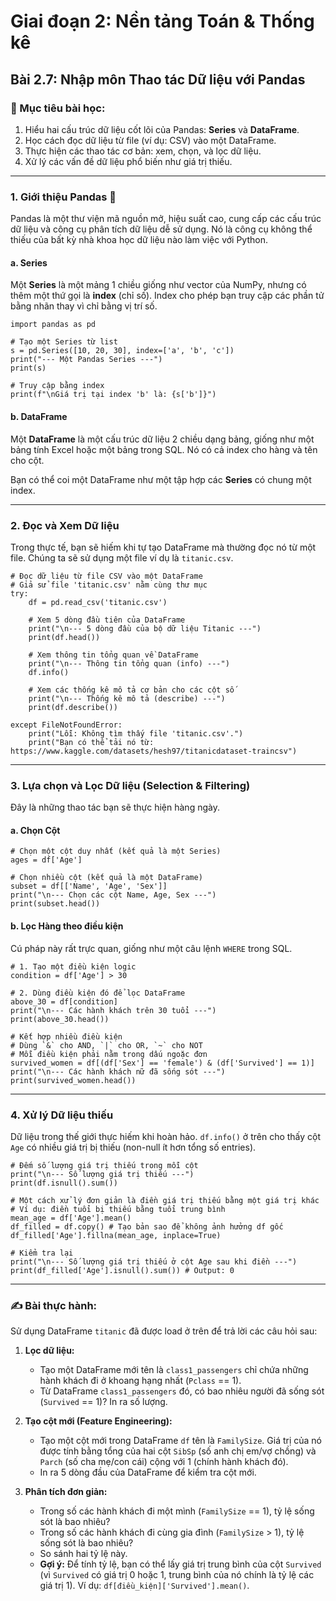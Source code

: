 # Giai đoạn 2: Nền tảng Toán & Thống kê
## Bài 2.7: Nhập môn Thao tác Dữ liệu với Pandas

### **🎯 Mục tiêu bài học:**
1.  Hiểu hai cấu trúc dữ liệu cốt lõi của Pandas: **Series** và **DataFrame**.
2.  Học cách đọc dữ liệu từ file (ví dụ: CSV) vào một DataFrame.
3.  Thực hiện các thao tác cơ bản: xem, chọn, và lọc dữ liệu.
4.  Xử lý các vấn đề dữ liệu phổ biến như giá trị thiếu.

---

### **1. Giới thiệu Pandas 🐼**

Pandas là một thư viện mã nguồn mở, hiệu suất cao, cung cấp các cấu trúc dữ liệu và công cụ phân tích dữ liệu dễ sử dụng. Nó là công cụ không thể thiếu của bất kỳ nhà khoa học dữ liệu nào làm việc với Python.

#### **a. Series**
Một **Series** là một mảng 1 chiều giống như vector của NumPy, nhưng có thêm một thứ gọi là **index** (chỉ số). Index cho phép bạn truy cập các phần tử bằng nhãn thay vì chỉ bằng vị trí số.

    import pandas as pd

    # Tạo một Series từ list
    s = pd.Series([10, 20, 30], index=['a', 'b', 'c'])
    print("--- Một Pandas Series ---")
    print(s)
    
    # Truy cập bằng index
    print(f"\nGiá trị tại index 'b' là: {s['b']}")

#### **b. DataFrame**
Một **DataFrame** là một cấu trúc dữ liệu 2 chiều dạng bảng, giống như một bảng tính Excel hoặc một bảng trong SQL. Nó có cả index cho hàng và tên cho cột.

Bạn có thể coi một DataFrame như một tập hợp các **Series** có chung một index. 

---

### **2. Đọc và Xem Dữ liệu**

Trong thực tế, bạn sẽ hiếm khi tự tạo DataFrame mà thường đọc nó từ một file. Chúng ta sẽ sử dụng một file ví dụ là `titanic.csv`.

    # Đọc dữ liệu từ file CSV vào một DataFrame
    # Giả sử file 'titanic.csv' nằm cùng thư mục
    try:
        df = pd.read_csv('titanic.csv')

        # Xem 5 dòng đầu tiên của DataFrame
        print("\n--- 5 dòng đầu của bộ dữ liệu Titanic ---")
        print(df.head())

        # Xem thông tin tổng quan về DataFrame
        print("\n--- Thông tin tổng quan (info) ---")
        df.info()

        # Xem các thống kê mô tả cơ bản cho các cột số
        print("\n--- Thống kê mô tả (describe) ---")
        print(df.describe())

    except FileNotFoundError:
        print("Lỗi: Không tìm thấy file 'titanic.csv'.")
        print("Bạn có thể tải nó từ: https://www.kaggle.com/datasets/hesh97/titanicdataset-traincsv")

---

### **3. Lựa chọn và Lọc Dữ liệu (Selection & Filtering)**

Đây là những thao tác bạn sẽ thực hiện hàng ngày.

#### **a. Chọn Cột**

    # Chọn một cột duy nhất (kết quả là một Series)
    ages = df['Age']

    # Chọn nhiều cột (kết quả là một DataFrame)
    subset = df[['Name', 'Age', 'Sex']]
    print("\n--- Chọn các cột Name, Age, Sex ---")
    print(subset.head())

#### **b. Lọc Hàng theo điều kiện**

Cú pháp này rất trực quan, giống như một câu lệnh `WHERE` trong SQL.

    # 1. Tạo một điều kiện logic
    condition = df['Age'] > 30

    # 2. Dùng điều kiện đó để lọc DataFrame
    above_30 = df[condition]
    print("\n--- Các hành khách trên 30 tuổi ---")
    print(above_30.head())

    # Kết hợp nhiều điều kiện
    # Dùng `&` cho AND, `|` cho OR, `~` cho NOT
    # Mỗi điều kiện phải nằm trong dấu ngoặc đơn
    survived_women = df[(df['Sex'] == 'female') & (df['Survived'] == 1)]
    print("\n--- Các hành khách nữ đã sống sót ---")
    print(survived_women.head())

---

### **4. Xử lý Dữ liệu thiếu**

Dữ liệu trong thế giới thực hiếm khi hoàn hảo. `df.info()` ở trên cho thấy cột `Age` có nhiều giá trị bị thiếu (non-null ít hơn tổng số entries).

    # Đếm số lượng giá trị thiếu trong mỗi cột
    print("\n--- Số lượng giá trị thiếu ---")
    print(df.isnull().sum())

    # Một cách xử lý đơn giản là điền giá trị thiếu bằng một giá trị khác
    # Ví dụ: điền tuổi bị thiếu bằng tuổi trung bình
    mean_age = df['Age'].mean()
    df_filled = df.copy() # Tạo bản sao để không ảnh hưởng df gốc
    df_filled['Age'].fillna(mean_age, inplace=True)

    # Kiểm tra lại
    print("\n--- Số lượng giá trị thiếu ở cột Age sau khi điền ---")
    print(df_filled['Age'].isnull().sum()) # Output: 0

---

### **✍️ Bài thực hành:**

Sử dụng DataFrame `titanic` đã được load ở trên để trả lời các câu hỏi sau:

1.  **Lọc dữ liệu:**
    * Tạo một DataFrame mới tên là `class1_passengers` chỉ chứa những hành khách đi ở khoang hạng nhất (`Pclass` == 1).
    * Từ DataFrame `class1_passengers` đó, có bao nhiêu người đã sống sót (`Survived` == 1)? In ra số lượng.

2.  **Tạo cột mới (Feature Engineering):**
    * Tạo một cột mới trong DataFrame `df` tên là `FamilySize`. Giá trị của nó được tính bằng tổng của hai cột `SibSp` (số anh chị em/vợ chồng) và `Parch` (số cha mẹ/con cái) cộng với 1 (chính hành khách đó).
    * In ra 5 dòng đầu của DataFrame để kiểm tra cột mới.

3.  **Phân tích đơn giản:**
    * Trong số các hành khách đi một mình (`FamilySize` == 1), tỷ lệ sống sót là bao nhiêu?
    * Trong số các hành khách đi cùng gia đình (`FamilySize` > 1), tỷ lệ sống sót là bao nhiêu?
    * So sánh hai tỷ lệ này.
    * **Gợi ý:** Để tính tỷ lệ, bạn có thể lấy giá trị trung bình của cột `Survived` (vì `Survived` có giá trị 0 hoặc 1, trung bình của nó chính là tỷ lệ các giá trị 1). Ví dụ: `df[điều_kiện]['Survived'].mean()`.